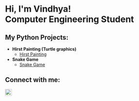 <h1>Hi, I'm Vindhya! <br/><a>Computer Engineering Student</a></a></h1>

<h2> My Python Projects:</h2>

- <b>Hirst Painting (Turtle graphics) </b>
  - [Hirst Painting](https://github.com/PinkGran/HirstPainting)
- <b>Snake Game </b>
  - [Snake Game](https://github.com/PinkGran/snakegame)



<h2>Connect with me:</h2>

<a href="https://www.linkedin.com/in/vindhya-suvarna-54b6b9212/">
  <img align="left" alt="VindhyaSuvarna | LinkedIn" width="22px" src="https://cdn.jsdelivr.net/npm/simple-icons@v3/icons/linkedin.svg" />
</a>


<!--
**joshmadakor1/joshmadakor1** is a ✨ _special_ ✨ repository because its `README.md` (this file) appears on your GitHub profile.

Here are some ideas to get you started:

- 🔭 I’m currently working on ...
- 🌱 I’m currently learning ...
- 👯 I’m looking to collaborate on ...
- 🤔 I’m looking for help with ...
- 💬 Ask me about ...
- 📫 How to reach me: ...
- 😄 Pronouns: ...
- ⚡ Fun fact: ...
-->
